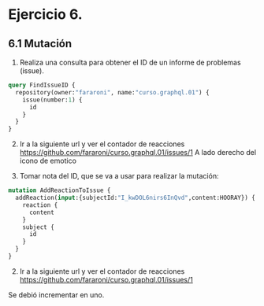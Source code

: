 
# Ejercicio 6.

## 6.1 Mutación

1.  Realiza una consulta para obtener el ID de un informe de problemas (issue).
```graphql
query FindIssueID {
  repository(owner:"fararoni", name:"curso.graphql.01") {
    issue(number:1) {
      id
    }
  }
}
```
2. Ir a la siguiente url y ver el contador de reacciones
https://github.com/fararoni/curso.graphql.01/issues/1
A lado derecho del icono de emotico

3. Tomar nota del ID, que se va a usar para realizar la mutación:

```graphql
mutation AddReactionToIssue {
  addReaction(input:{subjectId:"I_kwDOL6nirs6InQvd",content:HOORAY}) {
    reaction {
      content
    }
    subject {
      id
    }
  }
}
```
2. Ir a la siguiente url y ver el contador de reacciones
https://github.com/fararoni/curso.graphql.01/issues/1

Se debió incrementar en uno.

